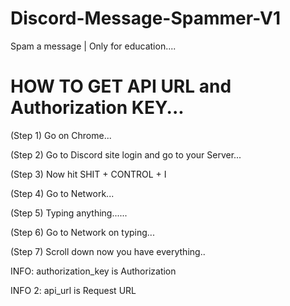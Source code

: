 # Discord-Message-Spammer-V1
Spam a message | Only for education....



# HOW TO GET API URL and Authorization KEY...

(Step 1) Go on Chrome...

(Step 2) Go to Discord site login and go to your Server...

(Step 3) Now hit SHIT + CONTROL + I

(Step 4) Go to Network...

(Step 5) Typing anything......

(Step 6) Go to Network on typing...

(Step 7) Scroll down now you have everything..

INFO: authorization_key is Authorization

INFO 2: api_url is Request URL
